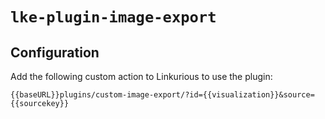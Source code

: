 # `lke-plugin-image-export`

## Configuration

Add the following custom action to Linkurious to use the plugin:

```
{{baseURL}}plugins/custom-image-export/?id={{visualization}}&source={{sourcekey}}
```
